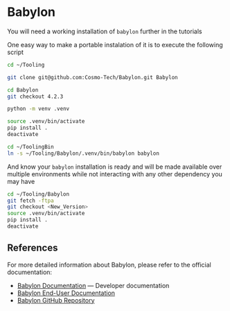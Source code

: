 # Babylon

You will need a working installation of `babylon` further in the tutorials

One easy way to make a portable instalation of it is to execute the following script

```bash title="Portable babylon install"
cd ~/Tooling

git clone git@github.com:Cosmo-Tech/Babylon.git Babylon

cd Babylon
git checkout 4.2.3

python -m venv .venv

source .venv/bin/activate
pip install .
deactivate

cd ~/ToolingBin
ln -s ~/Tooling/Babylon/.venv/bin/babylon babylon
```

And know your `babylon` installation is ready and will be made available over multiple environments while not interacting with any other dependency you may have


```bash title="Update Babylon"
cd ~/Tooling/Babylon
git fetch -ftpa
git checkout <New_Version>
source .venv/bin/activate
pip install .
deactivate
```

## References

For more detailed information about Babylon, please refer to the official documentation:

* [Babylon Documentation](https://cosmo-tech.github.io/Babylon/) — Developer documentation
* [Babylon End-User Documentation](https://cosmo-tech.github.io/Babylon-End-User-Doc)
* [Babylon GitHub Repository](https://github.com/Cosmo-Tech/Babylon)
